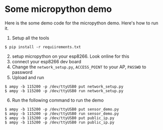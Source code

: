 # Some micropython demo

Here is the some demo code for the micropython demo. Here's how to run it. 

1. Setup all the tools
```
$ pip install -r requiirements.txt
```
2. setup micropython on your esp8266. Look online for this
3. connect your esp8266 dev board
4. Change the `network_setup.py`, `ACCESS_POINT` to your AP, `PASSWD` to password
5. Upload and run
```
$ ampy -b 115200 -p /dev/ttyUSB0 put network_setup.py
$ ampy -b 115200 -p /dev/ttyUSB0 run network_setup.py
```
6. Run the following command to run the demo
```
$ ampy -b 115200 -p /dev/ttyUSB0 put sensor_demo.py
$ ampy -b 115200 -p /dev/ttyUSB0 run sensor_demo.py 
$ ampy -b 115200 -p /dev/ttyUSB0 put public_ip.py
$ ampy -b 115200 -p /dev/ttyUSB0 run public_ip.py
```


